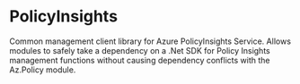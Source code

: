 # PolicyInsights
Common management client library for Azure PolicyInsights Service.  Allows modules to safely take a dependency on a .Net SDK for Policy Insights management functions without causing dependency conflicts with the Az.Policy module.